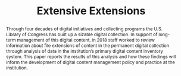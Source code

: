 ---
abstract: Through four decades of digital initiatives and collecting programs the
  U.S. Library of Congress has built up a sizable digital collection. In support of
  long-term management of this digital content, in 2018 staff worked to review information
  about file extensions of content in the permanent digital collection through analysis
  of data in the institution’s primary digital content inventory system. This paper
  reports the results of this analysis and how these findings will inform the development
  of digital content management policy and practice at the institution.
creators:
- Owens, Trevor
- Salas, Camille
- Johnston, Jesse
- Cooper, Mark
- DesRochers, Aly
date: null
document_url: https://services.phaidra.univie.ac.at/api/object/o:1079779/download
grand_parent: iPRES
institutions: []
keywords: []
landing_page_url: https://phaidra.univie.ac.at/o:1079779
language: eng
layout: publication
license: CC BY 4.0 International
notes_url: null
parent: iPRES 2019
presentation_url: null
publication_type: paper
size: 247113
source_name: iPRES
title: 'Extensive Extensions '
year: 2019
---